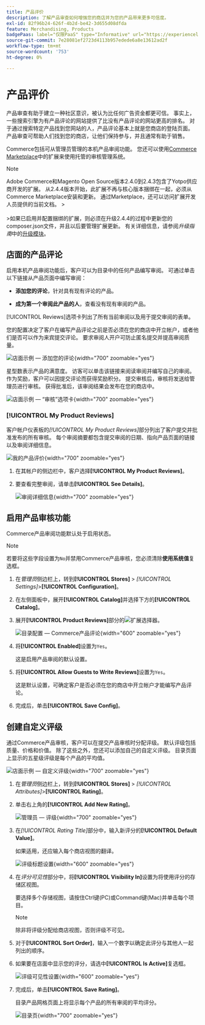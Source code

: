```yaml
---
title: 产品评价
description: 了解产品审查如何增强您的商店并为您的产品带来更多可信度。
exl-id: 82f96b24-626f-4b2d-be42-3d655d08dfda
feature: Merchandising, Products
badgePaas: label="仅限PaaS" type="Informative" url="https://experienceleague.adobe.com/en/docs/commerce/user-guides/product-solutions" tooltip="仅适用于云项目(Adobe管理的PaaS基础架构)和内部部署项目上的Adobe Commerce 。"
source-git-commit: 7e28081ef2723d4113b957edede6a8e13612ad2f
workflow-type: tm+mt
source-wordcount: '753'
ht-degree: 0%

---
```


# 产品评价

产品审查有助于建立一种社区意识，被认为比任何广告资金都更可信。 事实上，一些搜索引擎为有产品评论的网站提供了比没有产品评论的网站更高的排名。 对于通过搜索特定产品找到您网站的人，产品评论基本上就是您商店的登陆页面。 产品审查可帮助人们找到您的商店，让他们保持参与，并且通常有助于销售。

Commerce包括可从管理员管理的本机产品审阅功能。 您还可以使用[Commerce Marketplace](../getting-started/commerce-marketplace.md)中的扩展来使用托管的审核管理系统。

>[!NOTE]
>
>Adobe Commerce和Magento Open Source版本2.4.0到2.4.3包含了Yotpo供应商开发的扩展。 从2.4.4版本开始，此扩展不再与核心版本捆绑在一起，必须从Commerce Marketplace安装和更新。 通过Marketplace，还可以访问扩展开发人员提供的当前文档。
>&#x200B;><br><br>
>&#x200B;>如果已启用并配置捆绑的扩展，则必须在升级2.4.4的过程中更新您的composer.json文件，并且以后要管理扩展更新。 有关详细信息，请参阅&#x200B;_升级指南_&#x200B;中的[升级模块](https://experienceleague.adobe.com/docs/commerce-operations/upgrade-guide/modules/upgrade.html)。

## 店面的产品评论

启用本机产品审阅功能后，客户可以为目录中的任何产品编写审阅。 可通过单击以下链接从产品页面中编写审阅：

- **添加您的评论**，针对具有现有评论的产品。

- **成为第一个审阅此产品的人**，查看没有现有审阅的产品。

[!UICONTROL Reviews]选项卡列出了所有当前审阅以及用于提交审阅的表单。

您的配置决定了客户在编写产品评论之前是否必须在您的商店中开立帐户，或者他们是否可以作为来宾提交评论。 要求审阅人开户可防止匿名提交并提高审阅质量。

![店面示例 — 添加您的评论](./assets/storefront-review-this-product.png){width="700" zoomable="yes"}

星型数表示产品的满意度。 访客可以单击该链接来阅读审阅并编写自己的审阅。 作为奖励，客户可以因提交评论而获得奖励积分。 提交审核后，审核将发送给管理员进行审核。 获得批准后，该审阅结果会发布在您的商店中。

![店面示例 — “审核”选项卡](./assets/storefront-reviews-tab.png){width="700" zoomable="yes"}

### [!UICONTROL My Product Reviews]

客户帐户仪表板的&#x200B;_[!UICONTROL My Product Reviews]_&#x200B;部分列出了客户提交并批准发布的所有审核。 每个审阅摘要都包含提交审阅的日期、指向产品页面的链接以及审阅详细信息。

![我的产品评价](./assets/account-dashboard-my-product-reviews.png){width="700" zoomable="yes"}

1. 在其帐户的侧边栏中，客户选择&#x200B;**[!UICONTROL My Product Reviews]**。

1. 要查看完整审阅，请单击&#x200B;**[!UICONTROL See Details]**。

   ![审阅详细信息](./assets/account-dashboard-my-product-reviews-details.png){width="700" zoomable="yes"}

## 启用产品审核功能

Commerce产品审阅功能默认处于启用状态。

>[!NOTE]
>
>若要将这些字段设置为`No`并禁用Commerce产品审核，您必须清除&#x200B;**使用系统值**&#x200B;复选框。

1. 在&#x200B;_管理员_&#x200B;侧边栏上，转到&#x200B;**[!UICONTROL Stores]** > _[!UICONTROL Settings]_>**[!UICONTROL Configuration]**。

1. 在左侧面板中，展开&#x200B;**[!UICONTROL Catalog]**&#x200B;并选择下方的&#x200B;**[!UICONTROL Catalog]**。

1. 展开&#x200B;**[!UICONTROL Product Reviews]**&#x200B;部分的![扩展选择器](../assets/icon-display-expand.png)。

   ![目录配置 — Commerce产品评论](../configuration-reference/catalog/assets/catalog-product-reviews.png){width="600" zoomable="yes"}

1. 将&#x200B;**[!UICONTROL Enabled]**&#x200B;设置为`Yes`。

   这是启用产品审阅的默认设置。

1. 将&#x200B;**[!UICONTROL Allow Guests to Write Reviews]**&#x200B;设置为`Yes`。

   这是默认设置，可确定客户是否必须在您的商店中开立帐户才能编写产品评论。

1. 完成后，单击&#x200B;**[!UICONTROL Save Config]**。

## 创建自定义评级

通过Commerce产品审核，客户可以在提交产品审核时分配评级。 默认评级包括质量、价格和价值。 除了这些之外，您还可以添加自己的自定义评级。 目录页面上显示的五星级评级是每个产品的平均值。

![店面示例 — 自定义评级](./assets/attribute-custom-ratings-review.png){width="700" zoomable="yes"}

1. 在&#x200B;_管理员_&#x200B;侧边栏上，转到&#x200B;**[!UICONTROL Stores]** > _[!UICONTROL Attributes]_>**[!UICONTROL Rating]**。

1. 单击右上角的&#x200B;**[!UICONTROL Add New Rating]**。

   ![管理员 — 评级](./assets/product-reviews-rating.png){width="700" zoomable="yes"}

1. 在&#x200B;_[!UICONTROL Rating Title]_&#x200B;部分中，输入新评分的&#x200B;**[!UICONTROL Default Value]**。

   如果适用，还应输入每个商店视图的翻译。

   ![评级标题设置](./assets/product-rating-title.png){width="600" zoomable="yes"}

1. 在&#x200B;_评分可见性_&#x200B;部分中，将&#x200B;**[!UICONTROL Visibility In]**&#x200B;设置为将使用评分的存储区视图。

   要选择多个存储视图，请按住Ctrl键(PC)或Command键(Mac)并单击每个项目。

   >[!NOTE]
   >
   >除非将评级分配给商店视图，否则评级不可见。

1. 对于&#x200B;**[!UICONTROL Sort Order]**，输入一个数字以确定此评分与其他人一起列出的顺序。

1. 如果要在店面中显示您的评分，请选中&#x200B;**[!UICONTROL Is Active]**&#x200B;复选框。

   ![评级可见性设置](./assets/product-rating-visibility.png){width="600" zoomable="yes"}

1. 完成后，单击&#x200B;**[!UICONTROL Save Rating]**。

   目录产品网格页面上将显示每个产品的所有审阅的平均评分。

   ![目录页](./assets/catalog-rating-page.png){width="700" zoomable="yes"}
